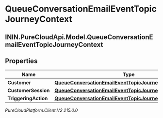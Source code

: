 # QueueConversationEmailEventTopicJourneyContext

## ININ.PureCloudApi.Model.QueueConversationEmailEventTopicJourneyContext

## Properties

|Name | Type | Description | Notes|
|------------ | ------------- | ------------- | -------------|
| **Customer** | [**QueueConversationEmailEventTopicJourneyCustomer**](QueueConversationEmailEventTopicJourneyCustomer) |  | [optional] |
| **CustomerSession** | [**QueueConversationEmailEventTopicJourneyCustomerSession**](QueueConversationEmailEventTopicJourneyCustomerSession) |  | [optional] |
| **TriggeringAction** | [**QueueConversationEmailEventTopicJourneyAction**](QueueConversationEmailEventTopicJourneyAction) |  | [optional] |



_PureCloudPlatform.Client.V2 215.0.0_
